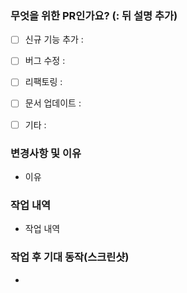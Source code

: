 ### 무엇을 위한 PR인가요? (: 뒤 설명 추가)

- [ ] 신규 기능 추가 :
- [ ] 버그 수정 :
- [ ] 리팩토링 :
- [ ] 문서 업데이트 :
- [ ] 기타 :


### 변경사항 및 이유

- 이유

### 작업 내역

- 작업 내역

### 작업 후 기대 동작(스크린샷)

- 
